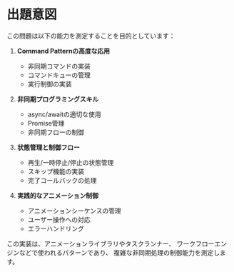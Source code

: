 # 出題意図

この問題は以下の能力を測定することを目的としています：

1. **Command Patternの高度な応用**
   - 非同期コマンドの実装
   - コマンドキューの管理
   - 実行制御の実装

2. **非同期プログラミングスキル**
   - async/awaitの適切な使用
   - Promise管理
   - 非同期フローの制御

3. **状態管理と制御フロー**
   - 再生/一時停止/停止の状態管理
   - スキップ機能の実装
   - 完了コールバックの処理

4. **実践的なアニメーション制御**
   - アニメーションシーケンスの管理
   - ユーザー操作への対応
   - エラーハンドリング

この実装は、アニメーションライブラリやタスクランナー、
ワークフローエンジンなどで使われるパターンであり、
複雑な非同期処理の制御能力を測定します。